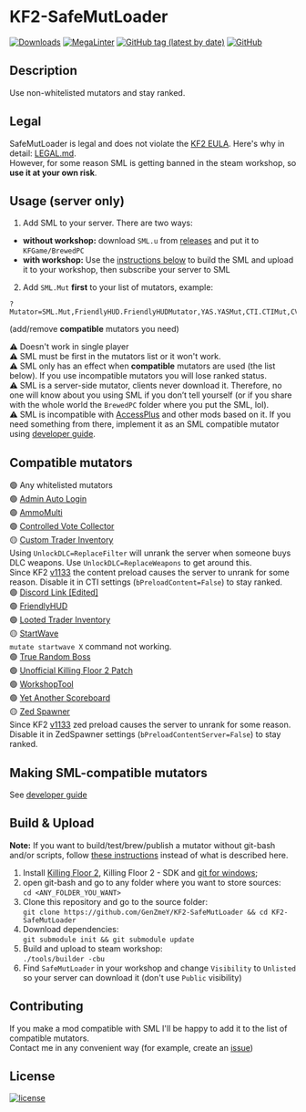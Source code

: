 # KF2-SafeMutLoader

[![Downloads](https://img.shields.io/github/downloads/GenZmeY/KF2-SafeMutLoader/total)](https://github.com/GenZmeY/KF2-SafeMutLoader/releases)
[![MegaLinter](https://github.com/GenZmeY/KF2-SafeMutLoader/actions/workflows/mega-linter.yml/badge.svg?branch=master)](https://github.com/GenZmeY/KF2-SafeMutLoader/actions/workflows/mega-linter.yml)
[![GitHub tag (latest by date)](https://img.shields.io/github/v/tag/GenZmeY/KF2-SafeMutLoader)](https://github.com/GenZmeY/KF2-SafeMutLoader/releases)
[![GitHub](https://img.shields.io/github/license/GenZmeY/KF2-SafeMutLoader)](LICENSE)

## Description
Use non-whitelisted mutators and stay ranked.  

## Legal
SafeMutLoader is legal and does not violate the [KF2 EULA](https://store.steampowered.com/eula/232090_eula_0). Here's why in detail: [LEGAL.md](LEGAL.md).  
However, for some reason SML is getting banned in the steam workshop, so **use it at your own risk**.  

## Usage (server only)
1. Add SML to your server. There are two ways:  
* **without workshop:** download `SML.u` from [releases](https://github.com/GenZmeY/KF2-SafeMutLoader/releases) and put it to `KFGame/BrewedPC`  
* **with workshop:** Use the [instructions below](https://github.com/GenZmeY/KF2-SafeMutLoader#build--upload) to build the SML and upload it to your workshop, then subscribe your server to SML  
2. Add `SML.Mut` **first** to your list of mutators, example:  
```text
?Mutator=SML.Mut,FriendlyHUD.FriendlyHUDMutator,YAS.YASMut,CTI.CTIMut,CVC.CVCMut,AAL.AALMut
```
(add/remove **compatible** mutators you need)  

⚠️ Doesn't work in single player  
⚠️ SML must be first in the mutators list or it won't work.  
⚠️ SML only has an effect when **compatible** mutators are used (the list below). If you use incompatible mutators you will lose ranked status.  
⚠️ SML is a server-side mutator, clients never download it. Therefore, no one will know about you using SML if you don’t tell yourself (or if you share with the whole world the `BrewedPC` folder where you put the SML, lol).  
⚠️ SML is incompatible with [AccessPlus](https://github.com/th3-z/kf2-acpp) and other mods based on it. If you need something from there, implement it as an SML compatible mutator using [developer guide](https://github.com/GenZmeY/KF2-SafeMutLoader/blob/master/DEV.md).  

## Compatible mutators
🟢 Any whitelisted mutators  
🟢 [Admin Auto Login](https://steamcommunity.com/sharedfiles/filedetails/?id=2848836389)  
🟢 [AmmoMulti](https://steamcommunity.com/sharedfiles/filedetails/?id=3026449204)  
🟢 [Controlled Vote Collector](https://steamcommunity.com/sharedfiles/filedetails/?id=2847465899)  
🟡 [Custom Trader Inventory](https://steamcommunity.com/sharedfiles/filedetails/?id=2830826239)  
Using `UnlockDLC=ReplaceFilter` will unrank the server when someone buys DLC weapons. Use `UnlockDLC=ReplaceWeapons` to get around this.  
Since KF2 [v1133](https://wiki.killingfloor2.com/index.php?title=Update_1133_(Killing_Floor_2)) the content preload causes the server to unrank for some reason. Disable it in CTI settings (`bPreloadContent=False`) to stay ranked.  
🟢 [Discord Link [Edited]](https://steamcommunity.com/sharedfiles/filedetails/?id=2891475864)  
🟢 [FriendlyHUD](https://steamcommunity.com/sharedfiles/filedetails/?id=1819268190)  
🟢 [Looted Trader Inventory](https://steamcommunity.com/sharedfiles/filedetails/?id=2864857909)  
🟡 [StartWave](https://github.com/GenZmeY/KF2-StartWave)  
`mutate startwave X` command not working.  
🟢 [True Random Boss](https://steamcommunity.com/sharedfiles/filedetails/?id=3047331564)  
🟢 [Unofficial Killing Floor 2 Patch](https://steamcommunity.com/sharedfiles/filedetails/?id=2875147606)  
🟢 [WorkshopTool](https://steamcommunity.com/sharedfiles/filedetails/?id=3047217103)  
🟢 [Yet Another Scoreboard](https://steamcommunity.com/sharedfiles/filedetails/?id=2521826524)  
🟡 [Zed Spawner](https://steamcommunity.com/sharedfiles/filedetails/?id=2811290931)  
Since KF2 [v1133](https://wiki.killingfloor2.com/index.php?title=Update_1133_(Killing_Floor_2)) zed preload causes the server to unrank for some reason. Disable it in ZedSpawner settings (`bPreloadContentServer=False`) to stay ranked.  

## Making SML-compatible mutators
See [developer guide](https://github.com/GenZmeY/KF2-SafeMutLoader/blob/master/DEV.md)  

## Build & Upload
**Note:** If you want to build/test/brew/publish a mutator without git-bash and/or scripts, follow [these instructions](https://tripwireinteractive.atlassian.net/wiki/spaces/KF2SW/pages/26247172/KF2+Code+Modding+How-to) instead of what is described here.
1. Install [Killing Floor 2](https://store.steampowered.com/app/232090/Killing_Floor_2/), Killing Floor 2 - SDK and [git for windows](https://git-scm.com/download/win);
2. open git-bash and go to any folder where you want to store sources:  
`cd <ANY_FOLDER_YOU_WANT>`  
3. Clone this repository and go to the source folder:  
`git clone https://github.com/GenZmeY/KF2-SafeMutLoader && cd KF2-SafeMutLoader`
4. Download dependencies:  
`git submodule init && git submodule update`  
5. Build and upload to steam workshop:  
`./tools/builder -cbu`
6. Find `SafeMutLoader` in your workshop and change `Visibility` to `Unlisted` so your server can download it (don't use `Public` visibility)

## Contributing
If you make a mod compatible with SML I'll be happy to add it to the list of compatible mutators.  
Contact me in any convenient way (for example, create an [issue](https://github.com/GenZmeY/KF2-SafeMutLoader/issues))  

## License
[![license](https://www.gnu.org/graphics/gplv3-with-text-136x68.png)](LICENSE)

